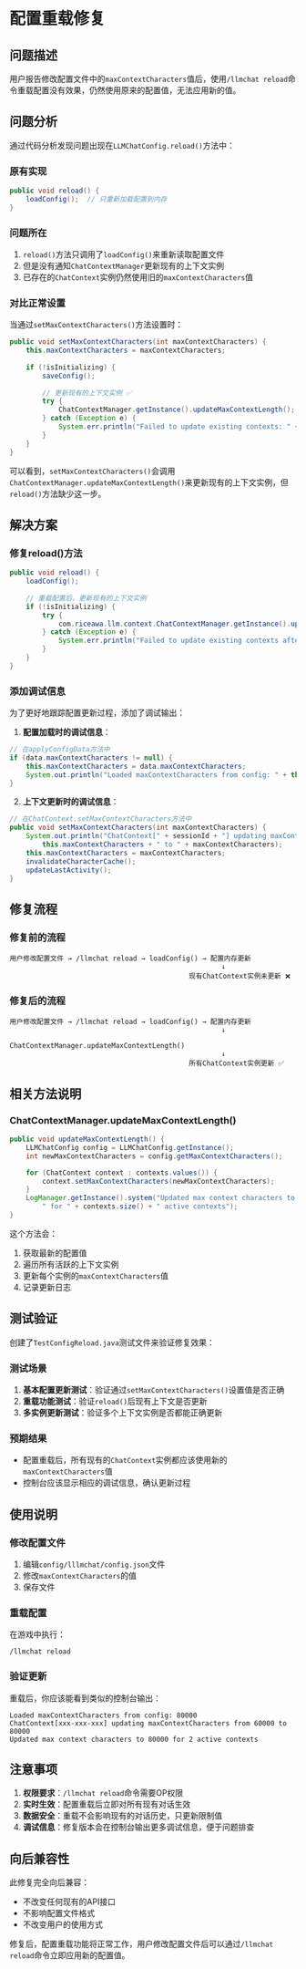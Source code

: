 # 配置重载修复

## 问题描述

用户报告修改配置文件中的`maxContextCharacters`值后，使用`/llmchat reload`命令重载配置没有效果，仍然使用原来的配置值，无法应用新的值。

## 问题分析

通过代码分析发现问题出现在`LLMChatConfig.reload()`方法中：

### 原有实现
```java
public void reload() {
    loadConfig();  // 只重新加载配置到内存
}
```

### 问题所在
1. `reload()`方法只调用了`loadConfig()`来重新读取配置文件
2. 但是没有通知`ChatContextManager`更新现有的上下文实例
3. 已存在的`ChatContext`实例仍然使用旧的`maxContextCharacters`值

### 对比正常设置
当通过`setMaxContextCharacters()`方法设置时：
```java
public void setMaxContextCharacters(int maxContextCharacters) {
    this.maxContextCharacters = maxContextCharacters;
    
    if (!isInitializing) {
        saveConfig();
        
        // 更新现有的上下文实例 ✅
        try {
            ChatContextManager.getInstance().updateMaxContextLength();
        } catch (Exception e) {
            System.err.println("Failed to update existing contexts: " + e.getMessage());
        }
    }
}
```

可以看到，`setMaxContextCharacters()`会调用`ChatContextManager.updateMaxContextLength()`来更新现有的上下文实例，但`reload()`方法缺少这一步。

## 解决方案

### 修复reload()方法
```java
public void reload() {
    loadConfig();
    
    // 重载配置后，更新现有的上下文实例
    if (!isInitializing) {
        try {
            com.riceawa.llm.context.ChatContextManager.getInstance().updateMaxContextLength();
        } catch (Exception e) {
            System.err.println("Failed to update existing contexts after reload: " + e.getMessage());
        }
    }
}
```

### 添加调试信息
为了更好地跟踪配置更新过程，添加了调试输出：

1. **配置加载时的调试信息**：
```java
// 在applyConfigData方法中
if (data.maxContextCharacters != null) {
    this.maxContextCharacters = data.maxContextCharacters;
    System.out.println("Loaded maxContextCharacters from config: " + this.maxContextCharacters);
}
```

2. **上下文更新时的调试信息**：
```java
// 在ChatContext.setMaxContextCharacters方法中
public void setMaxContextCharacters(int maxContextCharacters) {
    System.out.println("ChatContext[" + sessionId + "] updating maxContextCharacters from " + 
        this.maxContextCharacters + " to " + maxContextCharacters);
    this.maxContextCharacters = maxContextCharacters;
    invalidateCharacterCache();
    updateLastActivity();
}
```

## 修复流程

### 修复前的流程
```
用户修改配置文件 → /llmchat reload → loadConfig() → 配置内存更新 
                                                    ↓
                                            现有ChatContext实例未更新 ❌
```

### 修复后的流程
```
用户修改配置文件 → /llmchat reload → loadConfig() → 配置内存更新
                                                    ↓
                                    ChatContextManager.updateMaxContextLength()
                                                    ↓
                                            所有ChatContext实例更新 ✅
```

## 相关方法说明

### ChatContextManager.updateMaxContextLength()
```java
public void updateMaxContextLength() {
    LLMChatConfig config = LLMChatConfig.getInstance();
    int newMaxContextCharacters = config.getMaxContextCharacters();

    for (ChatContext context : contexts.values()) {
        context.setMaxContextCharacters(newMaxContextCharacters);
    }
    LogManager.getInstance().system("Updated max context characters to " + newMaxContextCharacters +
        " for " + contexts.size() + " active contexts");
}
```

这个方法会：
1. 获取最新的配置值
2. 遍历所有活跃的上下文实例
3. 更新每个实例的`maxContextCharacters`值
4. 记录更新日志

## 测试验证

创建了`TestConfigReload.java`测试文件来验证修复效果：

### 测试场景
1. **基本配置更新测试**：验证通过`setMaxContextCharacters()`设置值是否正确
2. **重载功能测试**：验证`reload()`后现有上下文是否更新
3. **多实例更新测试**：验证多个上下文实例是否都能正确更新

### 预期结果
- 配置重载后，所有现有的`ChatContext`实例都应该使用新的`maxContextCharacters`值
- 控制台应该显示相应的调试信息，确认更新过程

## 使用说明

### 修改配置文件
1. 编辑`config/lllmchat/config.json`文件
2. 修改`maxContextCharacters`的值
3. 保存文件

### 重载配置
在游戏中执行：
```
/llmchat reload
```

### 验证更新
重载后，你应该能看到类似的控制台输出：
```
Loaded maxContextCharacters from config: 80000
ChatContext[xxx-xxx-xxx] updating maxContextCharacters from 60000 to 80000
Updated max context characters to 80000 for 2 active contexts
```

## 注意事项

1. **权限要求**：`/llmchat reload`命令需要OP权限
2. **实时生效**：配置重载后立即对所有现有对话生效
3. **数据安全**：重载不会影响现有的对话历史，只更新限制值
4. **调试信息**：修复版本会在控制台输出更多调试信息，便于问题排查

## 向后兼容性

此修复完全向后兼容：
- 不改变任何现有的API接口
- 不影响配置文件格式
- 不改变用户的使用方式

修复后，配置重载功能将正常工作，用户修改配置文件后可以通过`/llmchat reload`命令立即应用新的配置值。
